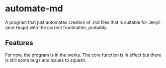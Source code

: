 # automate-md
A program that just automates creation of .md files that is suitable for Jekyll (and Hugo) with the correct frontmatter, probably.

## Features
For now, the program is in the works. The core function is in effect but there is still some bugs and issues to squash.